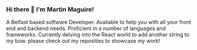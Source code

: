 ### Hi there 👋 I'm Martin Maguire!

A Belfast based software Developer. Available to help you with all your front end and backend needs. Proficient in a number of languages and frameworks. Currently delving into the React world to add another string to my bow. please check out my reposities to showcase my work!

<!--
**martinmaguire89/martinmaguire89** is a ✨ _special_ ✨ repository because its `README.md` (this file) appears on your GitHub profile.

Here are some ideas to get you started:

- 🔭 I’m currently working on ...
- 🌱 I’m currently learning ...
- 👯 I’m looking to collaborate on ...
- 🤔 I’m looking for help with ...
- 💬 Ask me about ...
- 📫 How to reach me: ...
- 😄 Pronouns: ...
- ⚡ Fun fact: ...
-->
